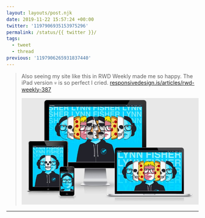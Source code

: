 ```yaml
---
layout: layouts/post.njk
date: 2019-11-22 15:57:24 +00:00
twitter: '1197906935153975296'
permalink: /status/{{ twitter }}/
tags: 
  - tweet
  - thread
previous: '1197906265931837440'
---
```


> Also seeing my site like this in RWD Weekly made me so happy. The iPad version 💀 is so perfect I cried. [responsivedesign.is/articles/rwd-weekly-387](https://responsivedesign.is/articles/rwd-weekly-387/)
> 
> ![My portfolio site in various mobile and desktop devices, each showing more and more faces the wider the display.](/img/1197906935153975296-EJ_SAZ5UUAAR53O.jpg)

---
